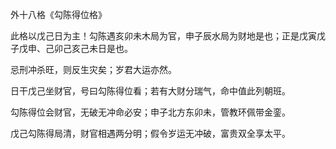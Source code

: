 外十八格《勾陈得位格》

此格以戊己日为主！勾陈遇亥卯未木局为官，申子辰水局为财地是也；正是戊寅戊子戊申、己卯己亥己未日是也。

忌刑冲杀旺，则反生灾矣；岁君大运亦然。

日干戊己坐财官，号曰勾陈得位看；若有大财分瑞气，命中值此列朝班。

勾陈得位会财官，无破无冲命必安；申子北方东卯未，管教环佩带金銮。

戊己勾陈得局清，财官相遇两分明；假令岁运无冲破，富贵双全享太平。

